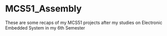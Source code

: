 # MCS51_Assembly
These are some recaps of my MCS51 projects after my studies on Electronic Embedded System in my 6th Semester
